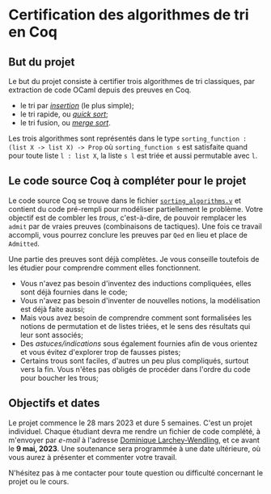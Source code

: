 # Certification des algorithmes de tri en Coq

## But du projet

Le but du projet consiste à certifier trois algorithmes de tri
classiques, par extraction de code OCaml depuis des preuves en Coq.
* le tri par [_insertion_](https://fr.wikipedia.org/wiki/Tri_par_insertion) (le plus simple);
* le tri rapide, ou [_quick sort_](https://fr.wikipedia.org/wiki/Tri_rapide);
* le tri fusion, ou [_merge sort_](https://fr.wikipedia.org/wiki/Tri_fusion).

Les trois algorithmes sont représentés dans le type `sorting_function : (list X -> list X) -> Prop`
où `sorting_function s` est satisfaite quand pour toute liste `l : list X`, la liste
`s l` est triée et aussi permutable avec `l`.

## Le code source Coq à compléter pour le projet

Le code source Coq se trouve dans le fichier [`sorting_algorithms.v`](sorting_algorithms.v) 
et contient du code pré-rempli pour modéliser partiellement le problème. Votre
objectif est de combler les _trous_, c'est-à-dire, de pouvoir remplacer
les `admit` par de vraies preuves (combinaisons de tactiques). Une fois
ce travail accompli, vous pourrez conclure les preuves par `Qed` en
lieu et place de `Admitted`. 

Une partie des preuves sont déjà complètes. Je vous conseille toutefois 
de les étudier pour comprendre comment elles fonctionnent.

* Vous n'avez pas besoin d'inventez des inductions compliquées,
  elles sont déjà fournies dans le code;
* Vous n'avez pas besoin d'inventer de nouvelles notions, la
  modélisation est déjà faite aussi;
* Mais vous avez besoin de comprendre comment sont formalisées
  les notions de permutation et de listes triées, et le sens
  des résultats qui leur sont associés;
* Des _astuces/indications_ sous également fournies afin de
  vous orientez et vous évitez d'explorer trop de fausses
  pistes;
* Certains trous sont faciles, d'autres un peu plus compliqués,
  surtout vers la fin. Vous n'êtes pas obligés de procéder dans
  l'ordre du code pour boucher les trous;

## Objectifs et dates

Le projet commence le 28 mars 2023 et dure 5 semaines. C'est
un projet individuel. Chaque étudiant devra me rendre un fichier
de code complété, à m'envoyer par _e-mail_ à l'adresse
[Dominique Larchey-Wendling](mailto:larchey@loria.fr), et
ce avant le **9 mai, 2023**. Une soutenance sera programmée
à une date ultérieure, où vous aurez à présenter et commenter
votre travail.

N'hésitez pas à me contacter pour toute question ou difficulté
concernant le projet ou le cours.
